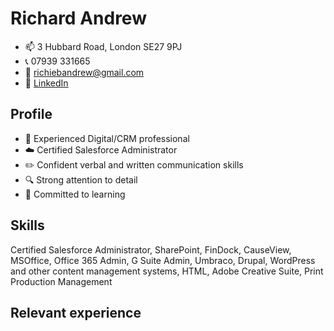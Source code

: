 # Richard Andrew

- 📫 3 Hubbard Road, London SE27 9PJ
- 📞 07939 331665
- 📨 [richiebandrew@gmail.com](mailto:richiebandrew@gmail.com)
- 🔗 [LinkedIn](https://www.linkedin.com/in/richardandrew75/)

## Profile

- 👋 Experienced Digital/CRM professional
- ☁️ Certified Salesforce Administrator
- ✏️ Confident verbal and written communication skills
- 🔍 Strong attention to detail
- 🌱 Committed to learning

## Skills

Certified Salesforce Administrator, SharePoint, FinDock, CauseView, MSOffice, Office 365 Admin, G Suite Admin, Umbraco, Drupal, WordPress and other content management systems, HTML, Adobe Creative Suite, Print Production Management

## Relevant experience

